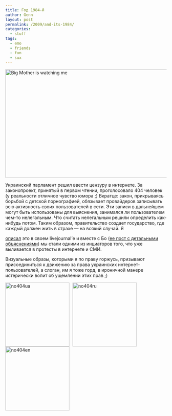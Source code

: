 ```yaml
---
title: Год 1984-й
author: Genn
layout: post
permalink: /2009/and-its-1984/
categories:
  - stuff
tags:
  - emo
  - friends
  - fun
  - sux
---
```

<img src="http://mega.genn.org/=^_^=/uploads/2009/10/bigno404.png" alt="Big Mother is watching me" title="Big Mother is watching me" width="636" height="339" />

Украинский парламент решил ввести цензуру в интернете. За законопроект, принятый в первом чтении, проголосовало 404 человек (у реальности отличное чувство юмора ;) Вкратце: закон, прикрываясь борьбой с детской порнографией, обязывает провайдеров записывать всю активность своих пользователей в сети. Эти записи в дальнейшем могут быть использованы для выяснения, занимался ли пользователем чем-то нелегальным. Что считать нелегальным решили определить как-нибудь потом. <!--more-->Таким образом, правительство создает государство, где каждый должен жить в страхе — на всякий случай. Я 

[описал][1] это в своем livejournal&#8217;е и вместе с Бо ([ее пост с детальными объяснениями][2]) мы стали одними из инциаторов того, что уже выливается в протесты в интернете и СМИ.

Визуальные образы, которыми я по праву горжусь, призывают присоединиться к движению за права украинских интернет-пользователей, а слоган, им я тоже горд, в ироничной манере истерически вопит об ущемлении этих прав ;)

<img src="http://mega.genn.org/=^_^=/uploads/2009/10/no404ua.png" alt="no404ua" title="no404ua" width="200" height="200" style="padding-right: 10px; float: left;" /><img src="http://mega.genn.org/=^_^=/uploads/2009/10/no404ru.png" alt="no404ru" title="no404ru" width="200" height="200" style="padding-right: 10px; float: left;" /><img src="http://mega.genn.org/=^_^=/uploads/2009/10/no404en.png" alt="no404en" title="no404en" width="200" height="200" />

 [1]: http://genn-org.livejournal.com/90529.html
 [2]: http://deinde.livejournal.com/176744.html